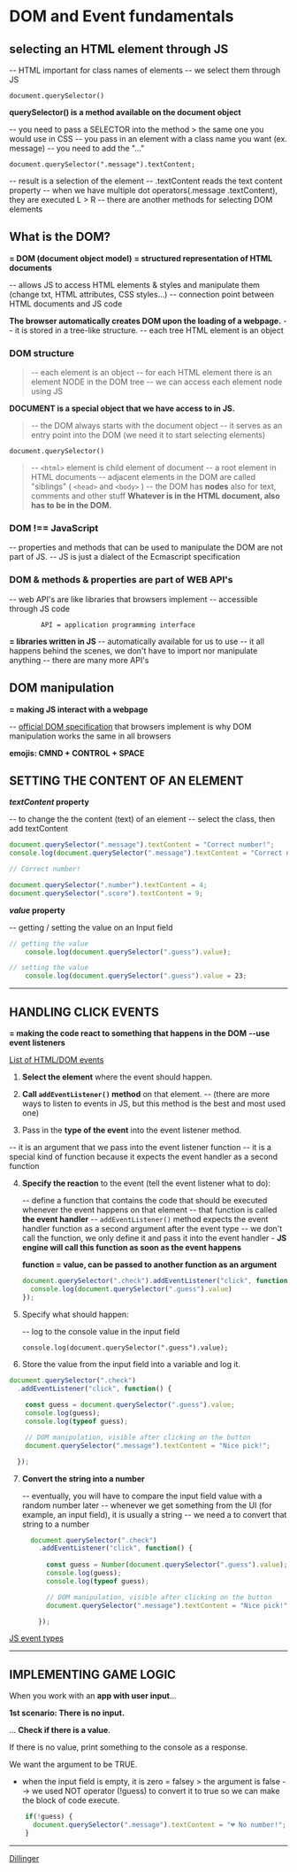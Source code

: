 # DOM and Event fundamentals


## selecting an HTML element through JS 

-- HTML important for class names of elements
-- we select them through JS

    
    document.querySelector()


**querySelector() is a method available on the document object**

-- you need to pass a SELECTOR into the method > the same one you would use in CSS
-- you pass in an element with a class name you want (ex. message)
-- you need to add the "..." 


`document.querySelector(".message").textContent;`
  
-- result is a selection of the element
-- .textContent reads the text content property
-- when we have multiple dot operators(.message .textContent), they are executed L > R
-- there are another methods for selecting DOM elements



## What is the DOM?

  **= DOM (document object model)**
  **= structured representation of HTML documents**

-- allows JS to access HTML elements & styles and manipulate them (change txt, HTML attributes, CSS styles...)
-- connection point between HTML documents and JS code


**The browser automatically creates DOM upon the loading of a webpage.**
-- it is stored in a tree-like structure.
-- each tree HTML element is an object


 ### DOM structure
>    -- each element is an object
    -- for each HTML element there is an element NODE in the DOM tree
    -- we can access each element node using JS

**DOCUMENT is a special object that we have access to in JS.**
 > -- the DOM always starts with the document object
  -- it serves as an entry point into the DOM (we need it to start selecting elements)

    document.querySelector()

  >-- `<html>` element is child element of document
  -- a root element in HTML documents
  -- adjacent elements in the DOM are called "siblings" 
    ( `<head>` and `<body>` )
  -- the DOM has **nodes** also for text, comments and other stuff
  **Whatever is in the HTML document, also has to be in the DOM.**



  ### DOM !== JavaScript
  -- properties and methods that can be used to manipulate the DOM are not part of JS.
  -- JS is just a dialect of the Ecmascript specification


  ### DOM & methods & properties are part of WEB API's
  -- web API's are like libraries that browsers implement
  -- accessible through JS code

            API = application programming interface

  **= libraries written in JS**
  -- automatically available for us to use
  -- it all happens behind the scenes, we don't have to import nor manipulate anything
  -- there are many more API's

## DOM manipulation

  **= making JS interact with a webpage**

  -- [official DOM specification](https://dom.spec.whatwg.org/) that browsers implement is why DOM manipulation works the same in all browsers



**emojis: CMND + CONTROL + SPACE**


## SETTING THE CONTENT OF AN ELEMENT

**_textContent_ property**

-- to change the the content (text) of an element
-- select the class, then add textContent

```js
document.querySelector(".message").textContent = "Correct number!";
console.log(document.querySelector(".message").textContent = "Correct number!");

// Correct number!

document.querySelector(".number").textContent = 4;
document.querySelector(".score").textContent = 9;
```

**_value_ property**

-- getting / setting the value on an Input field

```js
// getting the value
    console.log(document.querySelector(".guess").value);

// setting the value
    console.log(document.querySelector(".guess").value = 23;
```

---

## HANDLING CLICK EVENTS

**= making the code react to something that happens in the DOM**
**--use event listeners**

[List of HTML/DOM events](https://developer.mozilla.org/en-US/docs/Web/Events)

1. **Select the element** where the event should happen.

2. **Call `addEventListener()` method** on that element.
   -- (there are more ways to listen to events in JS, but this method is the best and most used one)

3. Pass in the **type of the event** into the event listener method.

  -- it is an argument that we pass into the event listener function
  -- it is a special kind of function because it expects the event handler as a second function

4. **Specify the reaction** to the event (tell the event listener what to do):

     -- define a function that contains the code that should be executed whenever the event happens on that element
     -- that function is called **the event handler**
     -- `addEventListener()` method expects the event handler function as a second argument after the event type
     -- we don't call the function, we only define it and pass it into the event handler - **JS engine will call this function as soon as the event happens**

      **function = value, can be passed to another function as an argument**

      ```js
      document.querySelector(".check").addEventListener("click", function(){
        console.log(document.querySelector(".guess").value)
      });
      ```

5. Specify what should happen:
              
    -- log to the console value in the input field

    `console.log(document.querySelector(".guess").value);`

6. Store the value from the input field into a variable and log it.

```js
document.querySelector(".check")
  .addEventListener("click", function() {
  
    const guess = document.querySelector(".guess").value;
    console.log(guess);
    console.log(typeof guess);

    // DOM manipulation, visible after clicking on the button
    document.querySelector(".message").textContent = "Nice pick!";

  });
```
7. **Convert the string into a number**

    -- eventually, you will have to compare the input field value with a random number later
    -- whenever we get something from the UI (for example, an input field), it is usually a string
    -- we need a to convert that string to a number

    ```js
      document.querySelector(".check")
        .addEventListener("click", function() {
  
          const guess = Number(document.querySelector(".guess").value);
          console.log(guess);
          console.log(typeof guess);

          // DOM manipulation, visible after clicking on the button
          document.querySelector(".message").textContent = "Nice pick!";

        });
    ```

[JS event types](https://data-flair.training/blogs/javascript-event-types/)

---

## IMPLEMENTING GAME LOGIC

When you work with an **app with user input**...


**1st scenario: There is no input.**

... **Check if there is a value**.

   If there is no value, print something to the console as a response.

   We want the argument to be TRUE.

* when the input field is empty, it is zero = falsey > the argument is false --> we used NOT operator (!guess) to convert it to true so we can make the block of code execute.


```js
    if(!guess) {
      document.querySelector(".message").textContent = "💔 No number!";
    }
```

---

[Dillinger](https://dillinger.io/?ref=tiny-helpers)
